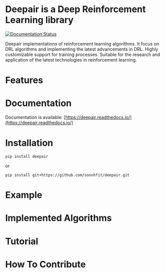 # Deepair is a Deep Reinforcement Learning library

[![Documentation Status](https://readthedocs.org/projects/deepair/badge/?version=latest)](https://deepair.readthedocs.io/en/latest/?badge=latest)

Deepair implementations of reinforcement learning algorithms. It focus on DRL algorithms and implementing the latest advancements in DRL. Highly customizable support for training processes. Suitable for the research and application of the latest technologies in reinforcement learning.



# Features

# Documentation
Documentation is available: [https://deepair.readthedocs.io/](https://deepair.readthedocs.io/)

# Installation

```
pip install deepair
```

or
```
pip install git+https://github.com/sonnhfit/deepair.git
```

# Example

# Implemented Algorithms

# Tutorial

# How To Contribute